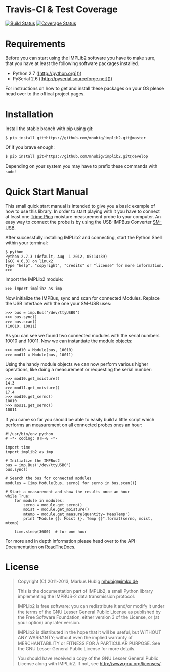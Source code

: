 Travis-CI & Test Coverage
=========================

[![Build Status](https://travis-ci.org/mhubig/implib2.png?branch=develop)](https://travis-ci.org/mhubig/implib2)
[![Coverage Status](https://coveralls.io/repos/mhubig/implib2/badge.png?branch=develop)](https://coveralls.io/r/mhubig/implib2?branch=develop)


Requirements
============

Before you can start using the IMPLib2 software you have to make sure, that
you have at least the following software packages installed.

- Python 2.7 ([http://python.org]())
- PySerial 2.6 ([http://pyserial.sourceforge.net]())

For instructions on how to get and install these packages on your OS please
head over to the offical project pages.


Installation
============

Install the stable branch with pip using git:

    $ pip install git+https://github.com/mhubig/implib2.git@master

Of if you brave enough:

    $ pip install git+https://github.com/mhubig/implib2.git@develop

Depending on your system you may have to prefix these commands with ``sudo``!


Quick Start Manual
==================

This small quick start manual is intended to give you a basic example of how
to use this library. In order to start playing with it you have to connect at
least one [Trime Pico](http://imko.de/en/products/soilmoisture) moisture
measurement probe to your computer. An easy way to connect the probe is by
using the USB-IMPBus Converter [SM-USB](http://imko.de/en/products).

After successfully installing IMPLib2 and connecting, start the Python Shell
within your terminal:

    $ python
    Python 2.7.3 (default, Aug  1 2012, 05:14:39)
    [GCC 4.6.3] on linux2
    Type "help", "copyright", "credits" or "license" for more information.
    >>>

Import the IMPLib2 module:

    >>> import implib2 as imp

Now initialize the IMPBus, sync and scan for connected Modules. Replace the
USB Interface with the one your SM-USB uses:

    >>> bus = imp.Bus('/dev/ttyUSB0')
    >>> bus.sync()
    >>> bus.scan()
    (10010, 10011)

As you can see we found two connected modules with the serial numbers 10010
and 10011. Now we can instantiate the module objects:

    >>> mod10 = Module(bus, 10010)
    >>> mod11 = Module(bus, 10011)

Using the handy module objects we can now perform various higher operations,
like doing a measurement or requesting the serial number:

    >>> mod10.get_moisture()
    14.3
    >>> mod11.get_moisture()
    17.4
    >>> mod10.get_serno()
    10010
    >>> mos11.get_serno()
    10011

If you came so far you should be able to easily build a little script which
performs an measurement on all connected probes ones an hour:

    #!/usr/bin/env python
    # -*- coding: UTF-8 -*-

    import time
    import implib2 as imp

    # Initialize the IMPBus2
    bus = imp.Bus('/dev/ttyUSB0')
    bus.sync()

    # Search the bus for connected modules
    modules = [imp.Module(bus, serno) for serno in bus.scan()]

    # Start a measurement and show the results once an hour
    while True:
        for module in modules:
            serno = module.get_serno()
            moist = module.get_moisture()
            mtemp = module.get_measure(quantity='MeasTemp')
            print "Module {}: Moist {}, Temp {}".format(serno, moist, mtemp)

        time.sleep(3600)  # for one hour

For more and in depth information please head over to the API-Documentation on
[ReadTheDocs](https://implib2.readthedocs.org).


License
=======

> Copyright (C) 2011-2013, Markus Hubig <mhubig@imko.de>
>
> This is the documentation part of IMPLib2, a small Python library
> implementing the IMPBUS-2 data transmission protocol.
>
> IMPLib2 is free software: you can redistribute it and/or modify
> it under the terms of the GNU Lesser General Public License as
> published by the Free Software Foundation, either version 3 of
> the License, or (at your option) any later version.
>
> IMPLib2 is distributed in the hope that it will be useful,
> but WITHOUT ANY WARRANTY; without even the implied warranty of
> MERCHANTABILITY or FITNESS FOR A PARTICULAR PURPOSE. See the
> GNU Lesser General Public License for more details.
>
> You should have received a copy of the GNU Lesser General Public
> License along with IMPLib2. If not, see <http://www.gnu.org/licenses/>.
